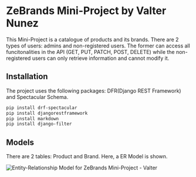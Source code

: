 # ZeBrands Mini-Project by Valter Nunez

This Mini-Project is a catalogue of products and its brands. There are 2 types of users: admins and non-registered users. The former can access all funcitonalities in the API (GET, PUT, PATCH, POST, DELETE) while the non-registered users can only retrieve information and cannot modify it. 

## Installation

The project uses the following packages: DFR(Django REST Framework) and Spectacular Schema.

```bash
pip install drf-spectacular
pip install djangorestframework
pip install markdown 
pip install django-filter
```
## Models

There are 2 tables: Product and Brand.
Here, a ER Model is shown. 

![Entity-Relationship Model for ZeBrands Mini-Project - Valter](https://i.imgur.com/aSPNOON.png)
